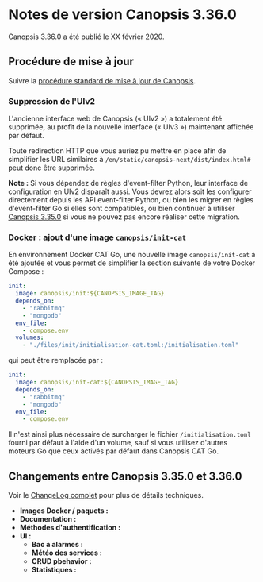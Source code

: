 # Notes de version Canopsis 3.36.0

Canopsis 3.36.0 a été publié le XX février 2020.

## Procédure de mise à jour

Suivre la [procédure standard de mise à jour de Canopsis](../guide-administration/mise-a-jour/index.md).

### Suppression de l'UIv2

L'ancienne interface web de Canopsis (« UIv2 ») a totalement été supprimée, au profit de la nouvelle interface (« UIv3 ») maintenant affichée par défaut.

Toute redirection HTTP que vous auriez pu mettre en place afin de simplifier les URL similaires à `/en/static/canopsis-next/dist/index.html#` peut donc être supprimée.

**Note :** Si vous dépendez de règles d'event-filter Python, leur interface de configuration en UIv2 disparaît aussi. Vous devrez alors soit les configurer directement depuis les API event-filter Python, ou bien les migrer en règles d'event-filter Go si elles sont compatibles, ou bien continuer à utiliser [Canopsis 3.35.0](3.35.0.md) si vous ne pouvez pas encore réaliser cette migration.

### Docker : ajout d'une image `canopsis/init-cat`

En environnement Docker CAT Go, une nouvelle image `canopsis/init-cat` a été ajoutée et vous permet de simplifier la section suivante de votre Docker Compose :

```yaml
init:
  image: canopsis/init:${CANOPSIS_IMAGE_TAG}
  depends_on:
    - "rabbitmq"
    - "mongodb"
  env_file:
    - compose.env
  volumes:
    - "./files/init/initialisation-cat.toml:/initialisation.toml"
```

qui peut être remplacée par :

```yaml
init:
  image: canopsis/init-cat:${CANOPSIS_IMAGE_TAG}
  depends_on:
    - "rabbitmq"
    - "mongodb"
  env_file:
    - compose.env
```

Il n'est ainsi plus nécessaire de surcharger le fichier `/initialisation.toml` fourni par défaut à l'aide d'un volume, sauf si vous utilisez d'autres moteurs Go que ceux activés par défaut dans Canopsis CAT Go.

## Changements entre Canopsis 3.35.0 et 3.36.0

Voir le [ChangeLog complet](https://git.canopsis.net/canopsis/canopsis/blob/develop/CHANGELOG.md) pour plus de détails techniques.

*  **Images Docker / paquets :**
*  **Documentation :**
*  **Méthodes d'authentification :**
*  **UI :**
    *  **Bac à alarmes :**
    *  **Météo des services :**
    *  **CRUD pbehavior :**
    *  **Statistiques :**
